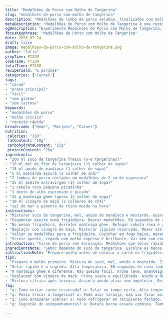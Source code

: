```yaml
---
title: "Medalhões de Porco com Molho de Tangerina"
slug: "medalhoes-de-porco-com-molho-de-tangerina"
description: "Medalhões de lombo de porco selados, finalizados com molho à base de suco de tangerina adoçado com mel, engrossado com amido de milho. Temperos simples: alho, cebola, vinagre de vinho. Cozinha rápida, sem glúten, sem lactose, nem ovos."
metaDescription: "Medalhões de Porco com Molho de Tangerina é uma receita prática, saborosa e rápida com um toque cítrico inigualável"
ogDescription: "Experimente Medalhões de Porco com Molho de Tangerina. Uma combinação agridoce que traz sabor e um toque brasileiro para o seu jantar."
focusKeyphrase: "Medalhões de Porco com Molho de Tangerina"
date: 2025-07-24
draft: false
image: medalhoes-de-porco-com-molho-de-tangerina.png
author: "Julia"
prepTime: PT22M
cookTime: PT13M
totalTime: PT35M
recipeYield: "6 porções"
categories: ["Carnes"]
tags:
- "carne"
- "prato principal"
- "fácil"
- "sem glúten"
- "sem lactose"
keywords:
- "medalhões de porco"
- "molho cítrico"
- "receita rápida"
breadcrumb: ["Home", "Recipes", "Carnes"]
nutrition: 
 calories: "310"
 fatContent: "18g"
 carbohydrateContent: "15g"
 proteinContent: "26g"
ingredients:
- "200 ml suco de tangerina fresco (6-8 tangerinas)"
- "20 ml mel de flor de laranjeira (1½ colher de sopa)"
- "15 ml amido de mandioca (1 colher de sopa)"
- "5 ml mostarda escura (1 colher de chá)"
- "2 lombos de porco cortados em medalhões de 2 cm de espessura"
- "25 ml azeite extravirgem (1½ colher de sopa)"
- "1 cebola roxa pequena picadinha"
- "1 dente de alho espremido e picado"
- "25 g manteiga ghee (aprox 1½ colher de sopa)"
- "10 ml vinagre de maçã (2 colheres de chá)"
- "sal do mar e pimenta do reino moída na hora"
instructions:
- "Misturar suco de tangerina, mel, amido de mandioca e mostarda. Guardar."
- "Esquentar azeite numa frigideira. Dourar medalhões, 50 segundos de cada lado. Salpicar sal e pimenta. Tirar e reservar."
- "Na mesma frigideira, derreter manteiga ghee. Refogar cebola roxa e alho até ficarem transparentes, uns 3 minutos."
- "Deglaçar com vinagre de maçã. Misturar líquido reservado. Mexer até levantar fervura."
- "Voltar os medalhões para a frigideira. Cozinhar em fogo baixo, mexendo a cada minuto, até molho engrossar e carne atingir ponto desejado, cerca de 6 minutos."
- "Servir quente, regado com molho espesso e brilhante. Vai bem com couve-manteiga refogada e batatas baroa assadas."
introduction: "Carne de porco sem enrolação. Medalhões que selam rápido, suculência preservada. Molho cítrico, laranja não, aqui tangerina – mais doce, menos ácido. Mel pra equilibrar, amido de mandioca pra dar liga, algo diferente, bão que só. Manteiga ghee em vez de manteiga tradicional, dá um toque mais brasileiro e menos sensível ao calor alto. Vinagre de maçã entra substituindo o tradicional de vinho, trazendo um toque levemente frutado. Tudo isso em meia hora, sem mistério. Cozinha prática que não exige bagunça complicada ou ingredientes exóticos demais. O resultado? Medalhões brilhando no molho, perfumados, pronto pra acompanhar uma noite qualquer. Cozinha funcional que nem fatura caro, nem te deixa preso no fogão horas. Faz rápido, come gostoso. Nada de complicação. Esquece frescura, pensa sabor direto. Harmonia agridoce, toque herbáceo com cebola roxa e alho no fundo, as batatas-baroa na lateral pra completar. Single pan, a frigideira vira palco. Curto e direto. Comer, repetir, cozinhar de novo. Mais fácil, impossível."
ingredientsNote: "Sabor depende do suco da tangerina. Escolha as menos ácidas, tipo ponkan, para evitar excesso de acidez no molho. Mel de flor de laranjeira casa bem aqui, mas pode trocar por mel de abelha comum. Amido de mandioca substitui a mais comum fécula de batata ou amido de milho com vantagem: deixa molho mais translúcido e evita aquele efeito pegajoso demais. Mostarda escura é obrigatória, dá tempero e complexidade sem sobressair. Cebola roxa é mais doce que a branca, vale a pena insistir. Alho fresco e bem picado garante aquele aroma intenso. Ghee no lugar da manteiga evita que molho queime e traz aroma amanteigado leve, também uma escolha prática pra cozinhar em fogo alto. Vinagre de maçã aqui pra trazer acidez mais suave e equilibrada, sem roubar o brilho cítrico do molho. Azeite extravirgem mantém o sabor do porco puro sem se sobressair, escolha um leve e frutado. Medalhões de porco com cerca de 2 cm garantem cozimento uniforme e carne macia sem perder sucos. Se preferir, pode utilizar lombo em fatias mais finas, adaptando tempo de cozimento."
instructionsNote: "Prepare molho antes de colocar a carne na frigideira para agilizar a operação. Selar medalhões com fogo alto e rápido é essencial para manter sucos dentro. Tirar da frigideira e reservar evita que a carne cozinhe demais enquanto prepara base do molho. Manteiga ghee derrete rápido, mantenha fogo médio para não queimar cebola e alho – eles amolecem sem escurecer demais. Deglacear com vinagre cria camada de sabor e descola os resíduos grudados que dão textura no molho. Incorporar a mistura cítrica somente após levantar fervura para ativar o espessante sem empelotar. Retornar medalhões para frigideira e cozinhar em fogo baixo possibilita penetração do sabor e finalização do ponto da carne sem ressecar. Mexer constantemente ajuda molho a engrossar de forma homogênea e evita queimaduras. Observar ponto da carne com toque rápido: macio e quente por dentro sem endurecer as fibras. Servir imediatamente, pois molho tende a engrossar mais ao resfriar. Acompanhamentos como batata baroa assada e couve-manteiga salteada funcionam como contrapontos terrosos e texturais à doçura e acidez do molho."
tips:
- "Prepare o molho primeiro. Mistura de suco, mel, amido e mostarda. Isso agiliza. Não deixa carne esperando. Se não, resseca."
- "Selar rápido é o segredo. Alta temperatura. 50 segundos de cada lado. Retira e reserva. Manter o suco na carne é essencial."
- "A manteiga ghee é diferente. Não queima fácil. Aroma leve, amanteigado. Refogar cebola e alho em temperatura certo, sem escurecer."
- "Deglacear com vinagre de maçã. Fruta suave e equilibrada. Ajuda a descolar sabores da frigideira. Molho com mais camada, mais sabor."
- "Mistura cítrica após fervura. Assim o amido ativa sem empelotar. Retornar medalhões pra frigideira a fogo baixo, vai penetrar melhor o sabor."
faq:
- "q: Como evitar carne ressecada? a: Selar no tempo certo. Alta temperatura primeiro. Retirar rapidamente. Isso conserva sucos."
- "q: Posso trocar a tangerina? a: Pode usar laranja, mas vai ficar mais ácido. Tangerina traz aquele toque doce que equilibra melhor."
- "q: Como armazenar sobras? a: Pode refrigerar em recipiente fechado. Também congela bem. Mas o molho engrossa. Melhor na hora."
- "q: Sugestão de acompanhamentos? a: Batata baroa assada combina. Também vale couve-manteiga refogada. Contrasta bem com doce do molho."

---
```

